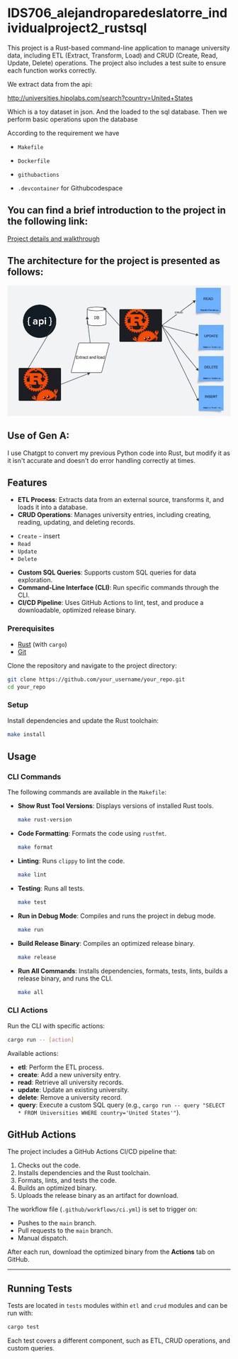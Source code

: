 # IDS706_alejandroparedeslatorre_individualproject2_rustsql


This project is a Rust-based command-line application to manage university data, including ETL (Extract, Transform, Load) and CRUD (Create, Read, Update, Delete) operations. The project also includes a test suite to ensure each function works correctly.

We extract data from the api:

http://universities.hipolabs.com/search?country=United+States

Which is a toy dataset in json. And the loaded to the sql database.
Then we perform basic operations upon the database

According to the requirement we have

* `Makefile`

* `Dockerfile`

* `githubactions` 

* `.devcontainer` for Githubcodespace 

## You can find a brief introduction to the project in the following link:
[Project details and walkthrough]()

## The architecture for the project is presented as follows:
![plot](sql_structure.JPG)


## Use of Gen A:
I use Chatgpt to convert my previous Python code into Rust, but modify it as it isn't accurate and doesn't do error handling correctly at times.

## Features

- **ETL Process**: Extracts data from an external source, transforms it, and loads it into a database.
- **CRUD Operations**: Manages university entries, including creating, reading, updating, and deleting records.
* `Create` - insert
* `Read`
* `Update`
* `Delete`

- **Custom SQL Queries**: Supports custom SQL queries for data exploration.
- **Command-Line Interface (CLI)**: Run specific commands through the CLI.
- **CI/CD Pipeline**: Uses GitHub Actions to lint, test, and produce a downloadable, optimized release binary.

### Prerequisites

- [Rust](https://www.rust-lang.org/tools/install) (with `cargo`)
- [Git](https://git-scm.com/)

Clone the repository and navigate to the project directory:

```bash
git clone https://github.com/your_username/your_repo.git
cd your_repo
```

### Setup

Install dependencies and update the Rust toolchain:

```bash
make install
```

## Usage

### CLI Commands

The following commands are available in the `Makefile`:

- **Show Rust Tool Versions**: Displays versions of installed Rust tools.
  ```bash
  make rust-version
  ```

- **Code Formatting**: Formats the code using `rustfmt`.
  ```bash
  make format
  ```

- **Linting**: Runs `clippy` to lint the code.
  ```bash
  make lint
  ```

- **Testing**: Runs all tests.
  ```bash
  make test
  ```

- **Run in Debug Mode**: Compiles and runs the project in debug mode.
  ```bash
  make run
  ```

- **Build Release Binary**: Compiles an optimized release binary.
  ```bash
  make release
  ```

- **Run All Commands**: Installs dependencies, formats, tests, lints, builds a release binary, and runs the CLI.
  ```bash
  make all
  ```

### CLI Actions

Run the CLI with specific actions:

```bash
cargo run -- [action]
```

Available actions:

- **etl**: Perform the ETL process.
- **create**: Add a new university entry.
- **read**: Retrieve all university records.
- **update**: Update an existing university.
- **delete**: Remove a university record.
- **query**: Execute a custom SQL query (e.g., `cargo run -- query "SELECT * FROM Universities WHERE country='United States'"`).

## GitHub Actions

The project includes a GitHub Actions CI/CD pipeline that:

1. Checks out the code.
2. Installs dependencies and the Rust toolchain.
3. Formats, lints, and tests the code.
4. Builds an optimized binary.
5. Uploads the release binary as an artifact for download.

The workflow file (`.github/workflows/ci.yml`) is set to trigger on:
- Pushes to the `main` branch.
- Pull requests to the `main` branch.
- Manual dispatch.

After each run, download the optimized binary from the **Actions** tab on GitHub.

---

## Running Tests

Tests are located in `tests` modules within `etl` and `crud` modules and can be run with:

```bash
cargo test
```

Each test covers a different component, such as ETL, CRUD operations, and custom queries.